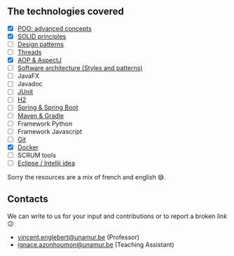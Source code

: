 ## The technologies covered

- [x] [POO: advanced concepts](./ialtem/poo.md)
- [x] [SOLID principles](./ialtem/solid.md)
- [ ] [Design patterns](./ialtem/patterns.md)
- [ ] [Threads](./ialtem/threads.md)
- [x] [AOP & AspectJ](./frameworks/aop/index.md)
- [ ] [Software architecture (Styles and patterns)](./ialtem/styles.md)
- [ ] JavaFX
- [ ] Javadoc
- [ ] [JUnit](./frameworks/spring/junit.md)
- [ ] [H2](./frameworks/spring/db_confs.md#h2)
- [ ] [Spring & Spring Boot](./frameworks/spring/index.md)
- [ ] [Maven & Gradle](./frameworks/spring/serveurs_tools.md#maven)
- [ ] Framework Python
- [ ] Framework Javascript
- [ ] [Git](./frameworks/git/index.md)
- [x] [Docker](./frameworks/docker/index.md)
- [ ] SCRUM tools
- [ ] [Eclipse / Intellij idea ](./frameworks/ide/eclipse.md)

Sorry the resources are a mix of french and english 😅. 

## Contacts

We can write to us for your input and contributions or to report a broken link 😉

- <vincent.englebert@unamur.be> (Professor)
- <ignace.azonhoumon@unamur.be> (Teaching Assistant)

<!--
## Commands

* `mkdocs new [dir-name]` - Create a new project.
* `mkdocs serve` - Start the live-reloading docs server.
* `mkdocs build` - Build the documentation site.
* `mkdocs -h` - Print help message and exit.

 ## Project layout

    mkdocs.yml    # The configuration file.
    docs/
        index.md  # The documentation homepage.
        ...       # Other markdown pages, images and other files. -->
